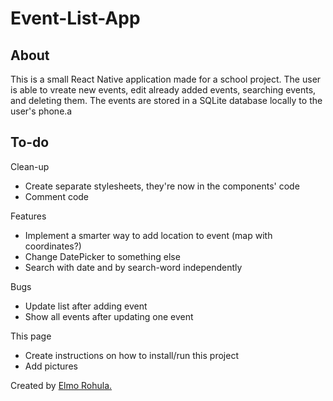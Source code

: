# Event-List-App

## About

This is a small React Native application made for a school project. The user is able to vreate new events, edit already added events, searching events, and deleting them. The events are stored in a SQLite database locally to the user's phone.a

## To-do

Clean-up
  * Create separate stylesheets, they're now in the components' code
  * Comment code

Features
  * Implement a smarter way to add location to event (map with coordinates?)
  * Change DatePicker to something else
  * Search with date and by search-word independently

Bugs
  * Update list after adding event
  * Show all events after updating one event

This page
  * Create instructions on how to install/run this project
  * Add pictures

Created by [Elmo Rohula.](https://github.com/rootElmo)
